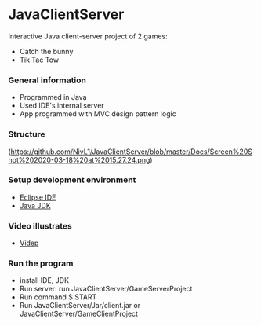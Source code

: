 # JavaClientServer
Interactive Java client-server project of 2 games:
- Catch the bunny 
- Tik Tac Tow 

### General information
- Programmed in Java
- Used IDE's internal server  
- App programmed with MVC design pattern logic

### Structure 
(https://github.com/NivL1/JavaClientServer/blob/master/Docs/Screen%20Shot%202020-03-18%20at%2015.27.24.png)

### Setup development environment
- [Eclipse IDE](https://www.eclipse.org/downloads/packages/release/kepler/sr2/eclipse-ide-java-developers)
- [Java JDK](https://www.oracle.com/java/technologies/javase-downloads.html)

### Video illustrates
- [Videp](https://www.youtube.com/watch?v=C9E_3XkX6Zc)

### Run the program
- install IDE, JDK
- Run server: run JavaClientServer/GameServerProject
- Run command $ START
- Run JavaClientServer/Jar/client.jar or JavaClientServer/GameClientProject
